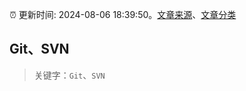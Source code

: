 :alarm_clock: 更新时间: 2024-08-06 18:39:50。[文章来源](/README.md)、[文章分类](/TAGS.md)

## Git、SVN


> 关键字：`Git`、`SVN`



